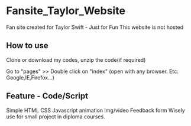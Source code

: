 # Fansite_Taylor_Website
Fan site created for Taylor Swift - Just for Fun
This website is not hosted

## How to use
Clone or download my codes, unzip the code(if required)

Go to "pages" >> Double click on "index" (open with any browser. Etc: Google,IE,Firefox...)

## Feature - Code/Script
Simple HTML
CSS
Javascript animation
Img/video
Feedback form
Wisely use for small project in diploma courses.
